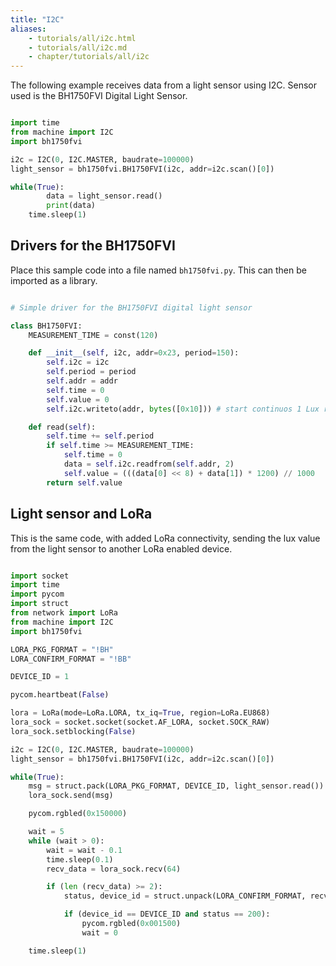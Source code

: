 ```yaml
---
title: "I2C"
aliases:
    - tutorials/all/i2c.html
    - tutorials/all/i2c.md
    - chapter/tutorials/all/i2c
---
```


The following example receives data from a light sensor using I2C. Sensor used is the BH1750FVI Digital Light Sensor.

```python

import time
from machine import I2C
import bh1750fvi

i2c = I2C(0, I2C.MASTER, baudrate=100000)
light_sensor = bh1750fvi.BH1750FVI(i2c, addr=i2c.scan()[0])

while(True):
        data = light_sensor.read()
        print(data)
    time.sleep(1)
```

## Drivers for the BH1750FVI

Place this sample code into a file named `bh1750fvi.py`. This can then be imported as a library.

```python

# Simple driver for the BH1750FVI digital light sensor

class BH1750FVI:
    MEASUREMENT_TIME = const(120)

    def __init__(self, i2c, addr=0x23, period=150):
        self.i2c = i2c
        self.period = period
        self.addr = addr
        self.time = 0
        self.value = 0
        self.i2c.writeto(addr, bytes([0x10])) # start continuos 1 Lux readings every 120ms

    def read(self):
        self.time += self.period
        if self.time >= MEASUREMENT_TIME:
            self.time = 0
            data = self.i2c.readfrom(self.addr, 2)
            self.value = (((data[0] << 8) + data[1]) * 1200) // 1000
        return self.value
```

## Light sensor and LoRa

This is the same code, with added LoRa connectivity, sending the lux value from the light sensor to another LoRa enabled device.

```python

import socket
import time
import pycom
import struct
from network import LoRa
from machine import I2C
import bh1750fvi

LORA_PKG_FORMAT = "!BH"
LORA_CONFIRM_FORMAT = "!BB"

DEVICE_ID = 1

pycom.heartbeat(False)

lora = LoRa(mode=LoRa.LORA, tx_iq=True, region=LoRa.EU868)
lora_sock = socket.socket(socket.AF_LORA, socket.SOCK_RAW)
lora_sock.setblocking(False)

i2c = I2C(0, I2C.MASTER, baudrate=100000)
light_sensor = bh1750fvi.BH1750FVI(i2c, addr=i2c.scan()[0])

while(True):
    msg = struct.pack(LORA_PKG_FORMAT, DEVICE_ID, light_sensor.read())
    lora_sock.send(msg)

    pycom.rgbled(0x150000)

    wait = 5
    while (wait > 0):
        wait = wait - 0.1
        time.sleep(0.1)
        recv_data = lora_sock.recv(64)

        if (len (recv_data) >= 2):
            status, device_id = struct.unpack(LORA_CONFIRM_FORMAT, recv_data)

            if (device_id == DEVICE_ID and status == 200):
                pycom.rgbled(0x001500)
                wait = 0

    time.sleep(1)
```


